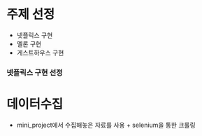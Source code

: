# 주제 선정
  - 넷플릭스 구현
  - 멜론 구현
  - 게스트하우스 구현

### 넷플릭스 구현 선정

# 데이터수집 
  - mini_project에서 수집해놓은 자료를 사용 + selenium을 통한 크롤링


<!-- 
### 데이터는 mysql에 저장하여 백업을 해놨습니다

## 3.데이터 전처리
  - 원본데이터중 영화명, 장르, 국가, 감독명, 평점, 배우를 추출하고 배우에 있는 <b> , <b/>, |을 삭제하였습니다.
  - 평점 0점과 10점은 의미없는 데이터라 생각하여 fillter함
  - user_id 400명과 rating을 새로 생성
  - 유저 400명이 영화를 1~5점사이로 영화를 평가함

  
## 4. 실험
  - SVD 모델 사용
  - user_id 와 movie_id 와 rating 사용

## 5. 결과
  - user가 평가하지 않은 영화에 대하여 예정평가점수르 도출 및 영화정보 출력

-->
